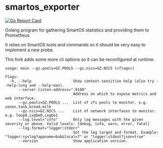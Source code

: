 # smartos_exporter
[![Go Report Card](https://goreportcard.com/badge/github.com/thetooth/smartos_exporter)](https://goreportcard.com/report/github.com/thetooth/smartos_exporter)

Golang program for gathering SmartOS statistics and providing them to Prometheus

It relies on SmartOS tools and commands so it should be very easy to implement a
new probe.

This fork adds some more cli options so it can be reconfigured at runtime.

```
usage: main --gz.pools=GZ.POOLS --gz.nics=GZ.NICS [<flags>]

Flags:
  -h, --help                   Show context-sensitive help (also try --help-long and --help-man).
      --server.listen-address=":9100"  
                               Address on which to expose metrics and web interface.
      --gz.pools=GZ.POOLS ...  List of zfs pools to monitor. e.g. zones,tank,bread,milk
      --gz.nics=GZ.NICS ...    List of network interfaces to monitor. e.g. loop0,ixgbe0,ixgbe1
      --log.level="info"       Only log messages with the given severity or above. Valid levels: [debug, info, warn, error, fatal]
      --log.format="logger:stderr"  
                               Set the log target and format. Example: "logger:syslog?appname=bob&local=7" or "logger:stdout?json=true"
      --version                Show application version.
```
